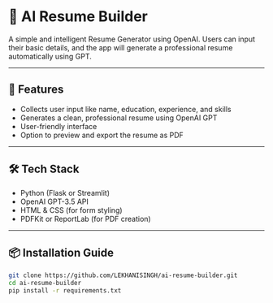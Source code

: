 # 🧠 AI Resume Builder

A simple and intelligent Resume Generator using OpenAI. Users can input their basic details, and the app will generate a professional resume automatically using GPT.

---

## 🚀 Features

- Collects user input like name, education, experience, and skills
- Generates a clean, professional resume using OpenAI GPT
- User-friendly interface
- Option to preview and export the resume as PDF

---

## 🛠️ Tech Stack

- Python (Flask or Streamlit)
- OpenAI GPT-3.5 API
- HTML & CSS (for form styling)
- PDFKit or ReportLab (for PDF creation)

---

## 📦 Installation Guide

```bash
git clone https://github.com/LEKHANISINGH/ai-resume-builder.git
cd ai-resume-builder
pip install -r requirements.txt
